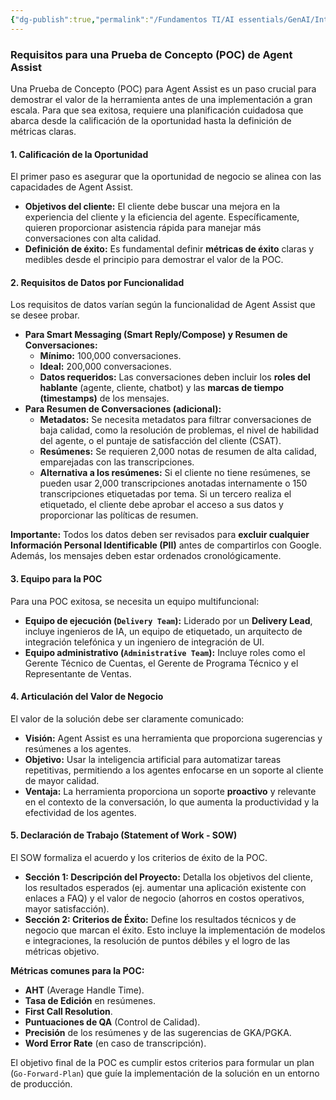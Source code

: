 ```yaml
---
{"dg-publish":true,"permalink":"/Fundamentos TI/AI essentials/GenAI/Introduction to Agent Assist and its GenAi Capabilities/08 POC/"}
---
```


### Requisitos para una Prueba de Concepto (POC) de Agent Assist

Una Prueba de Concepto (POC) para Agent Assist es un paso crucial para demostrar el valor de la herramienta antes de una implementación a gran escala. Para que sea exitosa, requiere una planificación cuidadosa que abarca desde la calificación de la oportunidad hasta la definición de métricas claras.

#### 1. Calificación de la Oportunidad
El primer paso es asegurar que la oportunidad de negocio se alinea con las capacidades de Agent Assist.
- **Objetivos del cliente:** El cliente debe buscar una mejora en la experiencia del cliente y la eficiencia del agente. Específicamente, quieren proporcionar asistencia rápida para manejar más conversaciones con alta calidad.
- **Definición de éxito:** Es fundamental definir **métricas de éxito** claras y medibles desde el principio para demostrar el valor de la POC.

#### 2. Requisitos de Datos por Funcionalidad
Los requisitos de datos varían según la funcionalidad de Agent Assist que se desee probar.
- **Para Smart Messaging (Smart Reply/Compose) y Resumen de Conversaciones:**
    - **Mínimo:** 100,000 conversaciones.
    - **Ideal:** 200,000 conversaciones.
    - **Datos requeridos:** Las conversaciones deben incluir los **roles del hablante** (agente, cliente, chatbot) y las **marcas de tiempo (timestamps)** de los mensajes.
- **Para Resumen de Conversaciones (adicional):**
    - **Metadatos:** Se necesita metadatos para filtrar conversaciones de baja calidad, como la resolución de problemas, el nivel de habilidad del agente, o el puntaje de satisfacción del cliente (CSAT).
    - **Resúmenes:** Se requieren 2,000 notas de resumen de alta calidad, emparejadas con las transcripciones.
    - **Alternativa a los resúmenes:** Si el cliente no tiene resúmenes, se pueden usar 2,000 transcripciones anotadas internamente o 150 transcripciones etiquetadas por tema. Si un tercero realiza el etiquetado, el cliente debe aprobar el acceso a sus datos y proporcionar las políticas de resumen.

**Importante:** Todos los datos deben ser revisados para **excluir cualquier Información Personal Identificable (PII)** antes de compartirlos con Google. Además, los mensajes deben estar ordenados cronológicamente.

#### 3. Equipo para la POC

Para una POC exitosa, se necesita un equipo multifuncional:
- **Equipo de ejecución (`Delivery Team`):** Liderado por un **Delivery Lead**, incluye ingenieros de IA, un equipo de etiquetado, un arquitecto de integración telefónica y un ingeniero de integración de UI.
- **Equipo administrativo (`Administrative Team`):** Incluye roles como el Gerente Técnico de Cuentas, el Gerente de Programa Técnico y el Representante de Ventas.

#### 4. Articulación del Valor de Negocio

El valor de la solución debe ser claramente comunicado:
- **Visión:** Agent Assist es una herramienta que proporciona sugerencias y resúmenes a los agentes.
- **Objetivo:** Usar la inteligencia artificial para automatizar tareas repetitivas, permitiendo a los agentes enfocarse en un soporte al cliente de mayor calidad.
- **Ventaja:** La herramienta proporciona un soporte **proactivo** y relevante en el contexto de la conversación, lo que aumenta la productividad y la efectividad de los agentes.

#### 5. Declaración de Trabajo (Statement of Work - SOW)

El SOW formaliza el acuerdo y los criterios de éxito de la POC.
- **Sección 1: Descripción del Proyecto:** Detalla los objetivos del cliente, los resultados esperados (ej. aumentar una aplicación existente con enlaces a FAQ) y el valor de negocio (ahorros en costos operativos, mayor satisfacción).
- **Sección 2: Criterios de Éxito:** Define los resultados técnicos y de negocio que marcan el éxito. Esto incluye la implementación de modelos e integraciones, la resolución de puntos débiles y el logro de las métricas objetivo.

**Métricas comunes para la POC:**

- **AHT** (Average Handle Time).
- **Tasa de Edición** en resúmenes.
- **First Call Resolution**.
- **Puntuaciones de QA** (Control de Calidad).
- **Precisión** de los resúmenes y de las sugerencias de GKA/PGKA.
- **Word Error Rate** (en caso de transcripción).

El objetivo final de la POC es cumplir estos criterios para formular un plan (`Go-Forward-Plan`) que guíe la implementación de la solución en un entorno de producción.
